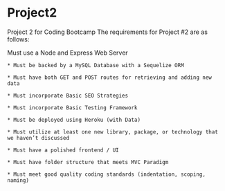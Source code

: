 # Project2
Project 2 for Coding Bootcamp
The requirements for Project #2 are as follows:

Must use a Node and Express Web Server

	* Must be backed by a MySQL Database with a Sequelize ORM  

	* Must have both GET and POST routes for retrieving and adding new data

	* Must incorporate Basic SEO Strategies 

	* Must incorporate Basic Testing Framework 

	* Must be deployed using Heroku (with Data)

	* Must utilize at least one new library, package, or technology that we haven’t discussed

	* Must have a polished frontend / UI 

	* Must have folder structure that meets MVC Paradigm

	* Must meet good quality coding standards (indentation, scoping, naming)
